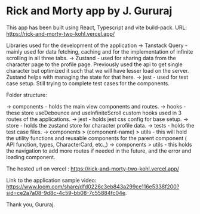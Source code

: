 # Rick and Morty app by J. Gururaj

This app has been built using React, Typescript and vite build-pack.
URL: https://rick-and-morty-two-kohl.vercel.app/

Libraries used for the development of the application
-> Tanstack Query - mainly used for data fetching, caching and for the implementation of infinite scrolling in all three tabs.
-> Zustand - used for sharing data from the character page to the profile page. Previously used the api to get single character but optimized it such that we will have lesser load on the server. Zustand helps with managing the state for that here.
-> jest - used for test case setup. Still trying to complete test cases for the components. 


Folder structure:

-> components - holds the main view components and routes.
-> hooks - these store useDebounce and useInfiniteScroll custom hooks used in 3 routes of the applications.
-> jest - holds jest css config for base setup.
-> store - holds the zustand store for character profile data.
-> tests - holds the test case files.
-> components > (component-name) > utils -  this will hold the utility functions and reusable components for the parent component ( API function, types, CharacterCard, etc.,)
-> components > utils - this holds the navigation to add more routes if needed in the future, and the error and loading component.


The hosted url on vercel : https://rick-and-morty-two-kohl.vercel.app/

Link to the application sample video: https://www.loom.com/share/dfd0226c3eb843a299ce116e5338f200?sid=ce2a7a08-9d8c-4c59-bb08-7c55884fc04e.

Thank you,
Gururaj.
